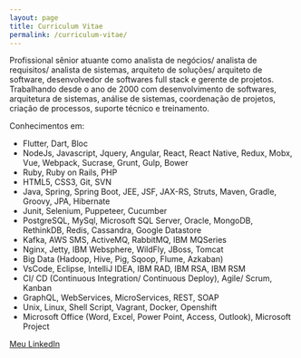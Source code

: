 ```yaml
---
layout: page
title: Curriculum Vitae
permalink: /curriculum-vitae/
---
```


Profissional sênior atuante como analista de negócios/ analista de requisitos/ analista de sistemas, arquiteto de soluções/ arquiteto de software, desenvolvedor de softwares full stack e gerente de projetos. Trabalhando desde o ano de 2000 com desenvolvimento de softwares, arquitetura de sistemas, análise de sistemas, coordenação de projetos, criação de processos, suporte técnico e treinamento.

Conhecimentos em:

- Flutter, Dart, Bloc
- NodeJs, Javascript, Jquery, Angular, React, React Native, Redux, Mobx, Vue, Webpack, Sucrase, Grunt, Gulp, Bower
- Ruby, Ruby on Rails, PHP
- HTML5, CSS3, Git, SVN
- Java, Spring, Spring Boot, JEE, JSF, JAX-RS, Struts, Maven, Gradle, Groovy, JPA, Hibernate
- Junit, Selenium, Puppeteer, Cucumber
- PostgreSQL, MySql, Microsoft SQL Server, Oracle, MongoDB, RethinkDB, Redis, Cassandra, Google Datastore
- Kafka, AWS SMS, ActiveMQ, RabbitMQ, IBM MQSeries
- Nginx, Jetty, IBM Websphere, WildFly, JBoss, Tomcat
- Big Data (Hadoop, Hive, Pig, Sqoop, Flume, Azkaban)
- VsCode, Eclipse, IntelliJ IDEA, IBM RAD, IBM RSA, IBM RSM
- CI/ CD (Continuous Integration/ Continuous Deploy), Agile/ Scrum, Kanban
- GraphQL, WebServices, MicroServices, REST, SOAP
- Unix, Linux, Shell Script, Vagrant, Docker, Openshift
- Microsoft Office (Word, Excel, Power Point, Access, Outlook), Microsoft Project 


[Meu LinkedIn](https://www.linkedin.com/in/dakoctba/)